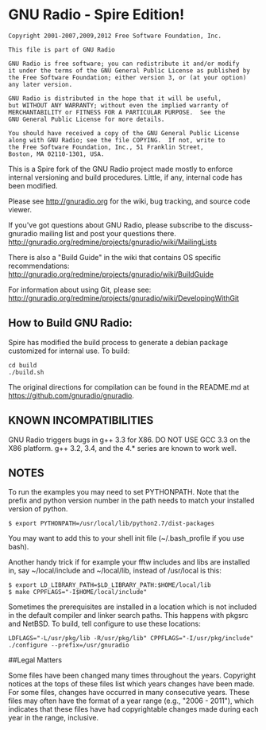 GNU Radio - Spire Edition!
===

```
Copyright 2001-2007,2009,2012 Free Software Foundation, Inc.

This file is part of GNU Radio

GNU Radio is free software; you can redistribute it and/or modify
it under the terms of the GNU General Public License as published by
the Free Software Foundation; either version 3, or (at your option)
any later version.

GNU Radio is distributed in the hope that it will be useful,
but WITHOUT ANY WARRANTY; without even the implied warranty of
MERCHANTABILITY or FITNESS FOR A PARTICULAR PURPOSE.  See the
GNU General Public License for more details.

You should have received a copy of the GNU General Public License
along with GNU Radio; see the file COPYING.  If not, write to
the Free Software Foundation, Inc., 51 Franklin Street,
Boston, MA 02110-1301, USA.
```

This is a Spire fork of the GNU Radio project made mostly to enforce internal
versioning and build procedures.  Little, if any, internal code has been
modified.

Please see http://gnuradio.org for the wiki, bug tracking,
and source code viewer.

If you've got questions about GNU Radio, please subscribe to the
discuss-gnuradio mailing list and post your questions there.
http://gnuradio.org/redmine/projects/gnuradio/wiki/MailingLists

There is also a "Build Guide" in the wiki that contains OS specific
recommendations:
http://gnuradio.org/redmine/projects/gnuradio/wiki/BuildGuide

For information about using Git, please see:
http://gnuradio.org/redmine/projects/gnuradio/wiki/DevelopingWithGit


## How to Build GNU Radio:

Spire has modified the build process to generate a debian package customized
for internal use.  To build:

```
cd build
./build.sh
```
The original directions for compilation can be found in the README.md at 
https://github.com/gnuradio/gnuradio.


## KNOWN INCOMPATIBILITIES


  GNU Radio triggers bugs in g++ 3.3 for X86.  DO NOT USE GCC 3.3 on
  the X86 platform.  g++ 3.2, 3.4, and the 4.* series are known to work well.

## NOTES

To run the examples you may need to set PYTHONPATH.  Note that the
prefix and python version number in the path needs to match your
installed version of python.

```
$ export PYTHONPATH=/usr/local/lib/python2.7/dist-packages
```

You may want to add this to your shell init file (~/.bash_profile if
you use bash).


Another handy trick if for example your fftw includes and libs are
installed in, say ~/local/include and ~/local/lib, instead of
/usr/local is this:

```
$ export LD_LIBRARY_PATH=$LD_LIBRARY_PATH:$HOME/local/lib
$ make CPPFLAGS="-I$HOME/local/include"
```

Sometimes the prerequisites are installed in a location which is not
included in the default compiler and linker search paths.  This
happens with pkgsrc and NetBSD.  To build, tell configure to use these
locations:

```
LDFLAGS="-L/usr/pkg/lib -R/usr/pkg/lib" CPPFLAGS="-I/usr/pkg/include" ./configure --prefix=/usr/gnuradio
```

##Legal Matters

Some files have been changed many times throughout the
years. Copyright notices at the tops of these files list which years
changes have been made. For some files, changes have occurred in many
consecutive years. These files may often have the format of a year
range (e.g., "2006 - 2011"), which indicates that these files have had
copyrightable changes made during each year in the range, inclusive.


